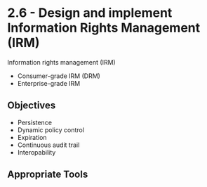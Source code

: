 # 2.6 - Design and implement Information Rights Management (IRM)

Information rights management (IRM)
- Consumer-grade IRM (DRM)
- Enterprise-grade IRM

## Objectives

- Persistence
- Dynamic policy control
- Expiration
- Continuous audit trail
- Interopability

## Appropriate Tools
